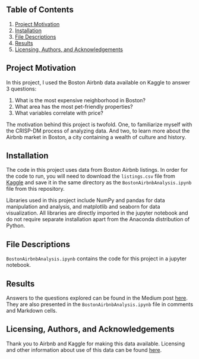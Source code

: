 ## Table of Contents
1. [Project Motivation](#project-motivation)
2. [Installation](#installation)
3. [File Descriptions](#file-descriptions)
4. [Results](#results)
5. [Licensing, Authors, and Acknowledgements](#licensing-authors-and-acknowledgements)

## Project Motivation

In this project, I used the Boston Airbnb data available on Kaggle to answer 3 questions:
1. What is the most expensive neighborhood in Boston?
2. What area has the most pet-friendly properties?
3. What variables correlate with price?

The motivation behind this project is twofold. One, to familiarize myself with the CRISP-DM process of analyzing data. And two, to learn more about the Airbnb market in Boston, a city containing a wealth of culture and history.

## Installation

The code in this project uses data from Boston Airbnb listings. In order for the code to run, you will need to download the `listings.csv` file from [Kaggle](https://www.kaggle.com/datasets/airbnb/boston) and save it in the same directory as the `BostonAirbnbAnalysis.ipynb` file from this repository.

Libraries used in this project include NumPy and pandas for data manipulation and analysis, and matplotlib and seaborn for data visualization.
All libraries are directly imported in the jupyter notebook and do not require separate installation apart from the Anaconda distribution of Python.

## File Descriptions

`BostonAirbnbAnalysis.ipynb` contains the code for this project in a jupyter notebook.

## Results

Answers to the questions explored can be found in the Medium post [here](https://medium.com/@jennifer.random/c366b7bd64e6).
They are also presented in the `BostonAirbnbAnalysis.ipynb` file in comments and Markdown cells.

## Licensing, Authors, and Acknowledgements

Thank you to Airbnb and Kaggle for making this data available. Licensing and other information about use of this data can be found [here](https://www.kaggle.com/datasets/airbnb/boston).
